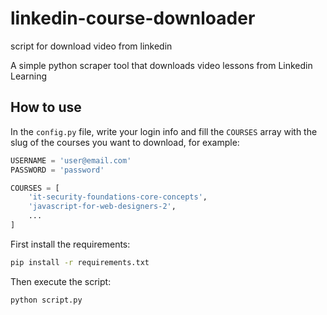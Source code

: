# linkedin-course-downloader
script for download video from linkedin


A simple python scraper tool that downloads video lessons from Linkedin Learning

## How to use

In the `config.py` file, write your login info and fill the `COURSES` array with the slug of the courses you want to download, for example:

```python
USERNAME = 'user@email.com'
PASSWORD = 'password'

COURSES = [
    'it-security-foundations-core-concepts',
    'javascript-for-web-designers-2',
    ...
]
```

First install the requirements:

```bash
pip install -r requirements.txt
```

Then execute the script:

```bash
python script.py
```